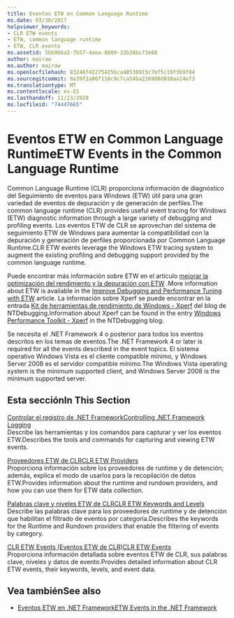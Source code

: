 ```yaml
---
title: Eventos ETW en Common Language Runtime
ms.date: 03/30/2017
helpviewer_keywords:
- CLR ETW events
- ETW, common language runtime
- ETW, CLR events
ms.assetid: 5bb9b6a2-7b57-4aea-8809-32b28bc73e88
author: mairaw
ms.author: mairaw
ms.openlocfilehash: 83246f42275425bca48530915c7bf5c19f3b9f04
ms.sourcegitcommit: 9a39f2a06f110c9c7ca54ba216900d038aa14ef3
ms.translationtype: MT
ms.contentlocale: es-ES
ms.lasthandoff: 11/23/2019
ms.locfileid: "74447665"
---
```

# <a name="etw-events-in-the-common-language-runtime"></a><span data-ttu-id="55686-102">Eventos ETW en Common Language Runtime</span><span class="sxs-lookup"><span data-stu-id="55686-102">ETW Events in the Common Language Runtime</span></span>
<span data-ttu-id="55686-103">Common Language Runtime (CLR) proporciona información de diagnóstico del Seguimiento de eventos para Windows (ETW) útil para una gran variedad de eventos de depuración y de generación de perfiles.</span><span class="sxs-lookup"><span data-stu-id="55686-103">The common language runtime (CLR) provides useful event tracing for Windows (ETW) diagnostic information through a large variety of debugging and profiling events.</span></span> <span data-ttu-id="55686-104">Los eventos ETW de CLR se aprovechan del sistema de seguimiento ETW de Windows para aumentar la compatibilidad con la depuración y generación de perfiles proporcionada por Common Language Runtime.</span><span class="sxs-lookup"><span data-stu-id="55686-104">CLR ETW events leverage the Windows ETW tracing system to augment the existing profiling and debugging support provided by the common language runtime.</span></span>  
  
 <span data-ttu-id="55686-105">Puede encontrar más información sobre ETW en el artículo [mejorar la optimización del rendimiento y la depuración con ETW](https://docs.microsoft.com/archive/msdn-magazine/2007/april/event-tracing-improve-debugging-and-performance-tuning-with-etw) .</span><span class="sxs-lookup"><span data-stu-id="55686-105">More information about ETW is available in the [Improve Debugging and Performance Tuning with ETW](https://docs.microsoft.com/archive/msdn-magazine/2007/april/event-tracing-improve-debugging-and-performance-tuning-with-etw) article.</span></span> <span data-ttu-id="55686-106">La información sobre Xperf se puede encontrar en la entrada [Kit de herramientas de rendimiento de Windows - Xperf](https://blogs.msdn.microsoft.com/ntdebugging/2008/04/03/windows-performance-toolkit-xperf/) del blog de NTDebugging.</span><span class="sxs-lookup"><span data-stu-id="55686-106">Information about Xperf can be found in the entry [Windows Performance Toolkit - Xperf](https://blogs.msdn.microsoft.com/ntdebugging/2008/04/03/windows-performance-toolkit-xperf/) in the NTDebugging blog.</span></span>  
  
 <span data-ttu-id="55686-107">Se necesita el .NET Framework 4 o posterior para todos los eventos descritos en los temas de eventos.</span><span class="sxs-lookup"><span data-stu-id="55686-107">The .NET Framework 4 or later is required for all the events described in the event topics.</span></span> <span data-ttu-id="55686-108">El sistema operativo Windows Vista es el cliente compatible mínimo, y Windows Server 2008 es el servidor compatible mínimo.</span><span class="sxs-lookup"><span data-stu-id="55686-108">The Windows Vista operating system is the minimum supported client, and Windows Server 2008 is the minimum supported server.</span></span>  
  
## <a name="in-this-section"></a><span data-ttu-id="55686-109">Esta sección</span><span class="sxs-lookup"><span data-stu-id="55686-109">In This Section</span></span>  
 [<span data-ttu-id="55686-110">Controlar el registro de .NET Framework</span><span class="sxs-lookup"><span data-stu-id="55686-110">Controlling .NET Framework Logging</span></span>](controlling-logging.md)  
 <span data-ttu-id="55686-111">Describe las herramientas y los comandos para capturar y ver los eventos ETW.</span><span class="sxs-lookup"><span data-stu-id="55686-111">Describes the tools and commands for capturing and viewing ETW events.</span></span>  
  
 [<span data-ttu-id="55686-112">Proveedores ETW de CLR</span><span class="sxs-lookup"><span data-stu-id="55686-112">CLR ETW Providers</span></span>](clr-etw-providers.md)  
 <span data-ttu-id="55686-113">Proporciona información sobre los proveedores de runtime y de detención; además, explica el modo de usarlos para la recopilación de datos ETW.</span><span class="sxs-lookup"><span data-stu-id="55686-113">Provides information about the runtime and rundown providers, and how you can use them for ETW data collection.</span></span>  
  
 [<span data-ttu-id="55686-114">Palabras clave y niveles ETW de CLR</span><span class="sxs-lookup"><span data-stu-id="55686-114">CLR ETW Keywords and Levels</span></span>](clr-etw-keywords-and-levels.md)  
 <span data-ttu-id="55686-115">Describe las palabras clave para los proveedores de runtime y de detención que habilitan el filtrado de eventos por categoría.</span><span class="sxs-lookup"><span data-stu-id="55686-115">Describes the keywords for the Runtime and Rundown providers that enable the filtering of events by category.</span></span>  
  
 [<span data-ttu-id="55686-116">CLR ETW Events (Eventos ETW de CLR)</span><span class="sxs-lookup"><span data-stu-id="55686-116">CLR ETW Events</span></span>](clr-etw-events.md)  
 <span data-ttu-id="55686-117">Proporciona información detallada sobre eventos ETW de CLR, sus palabras clave, niveles y datos de evento.</span><span class="sxs-lookup"><span data-stu-id="55686-117">Provides detailed information about CLR ETW events, their keywords, levels, and event data.</span></span>  
  
## <a name="see-also"></a><span data-ttu-id="55686-118">Vea también</span><span class="sxs-lookup"><span data-stu-id="55686-118">See also</span></span>

- [<span data-ttu-id="55686-119">Eventos ETW en .NET Framework</span><span class="sxs-lookup"><span data-stu-id="55686-119">ETW Events in the .NET Framework</span></span>](etw-events.md)
